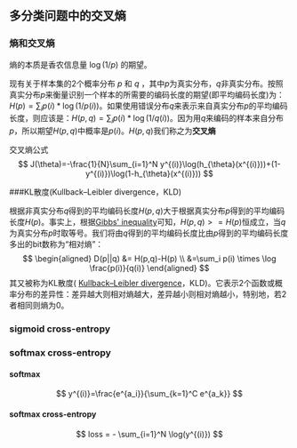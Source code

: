 ## 多分类问题中的交叉熵

### 熵和交叉熵

<script type="text/javascript" src="http://cdn.mathjax.org/mathjax/latest/MathJax.js?config=default"></script>

熵的本质是香农信息量 $\log(1/p)$ 的期望。

现有关于样本集的2个概率分布 $p$ 和 $q$ ，其中$p$为真实分布，$q$非真实分布。按照真实分布$p$来衡量识别一个样本的所需要的编码长度的期望(即平均编码长度)为：$H(p)=\sum_{i}p(i)*\log(1/p(i))$。如果使用错误分布$q$来表示来自真实分布$p$的平均编码长度，则应该是：$H(p,q)=\sum_{i}p(i)*\log(1/q(i))$。因为用$q$来编码的样本来自分布$p$，所以期望$H(p,q)$中概率是$p(i)$。$H(p,q)$我们称之为**交叉熵**

交叉熵公式
$$
J(\theta)=-\frac{1}{N}\sum_{i=1}^N y^{(i)}\log(h_{\theta}(x^{(i)}))+(1-y^{(i)})\log(1-h_{\theta}(x^{(i)}))
$$

###KL散度(Kullback–Leibler divergence，KLD)

根据非真实分布$q$得到的平均编码长度$H(p,q)$大于根据真实分布$p$得到的平均编码长度$H(p)$。事实上，根据[Gibbs' inequality](https://en.wikipedia.org/wiki/Gibbs%27_inequality)可知，$H(p,q)>=H(p)$恒成立，当$q$为真实分布$p$时取等号。我们将由$q$得到的平均编码长度比由$p$得到的平均编码长度多出的bit数称为“相对熵”：
$$
\begin{aligned}
	D(p||q)		&= H(p,q)-H(p) \\
			       &=\sum_i p(i)  \times \log \frac{p(i)}{q(i)}
\end{aligned}
$$
其又被称为KL散度( [Kullback–Leibler divergence](https://en.wikipedia.org/wiki/Kullback%E2%80%93Leibler_divergence)，KLD)。它表示2个函数或概率分布的差异性：差异越大则相对熵越大，差异越小则相对熵越小，特别地，若2者相同则熵为0。

### sigmoid cross-entropy



### softmax cross-entropy

#### softmax

$$
y^{(i)}=\frac{e^{a_i}}{\sum_{k=1}^C e^{a_k}}
$$

#### softmax cross-entropy

$$
loss = - \sum_{i=1}^N \log(y^{(i)})
$$


